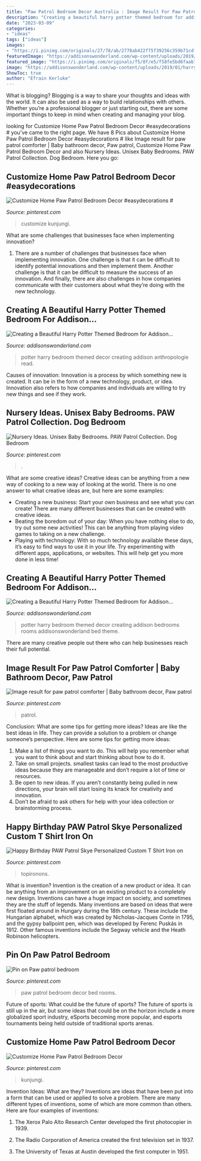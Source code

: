 ```yaml
---
title: "Paw Patrol Bedroom Decor Australia : Image Result For Paw Patrol Comforter"
description: "Creating a beautiful harry potter themed bedroom for addison..."
date: "2023-03-09"
categories:
- "ideas"
tags: ["ideas"]
images:
- "https://i.pinimg.com/originals/27/78/ab/2778ab422f75f39256c359b71cdfb744.jpg"
featuredImage: "https://addisonswonderland.com/wp-content/uploads/2019/01/harry-potter-themed-girls-bed-bedroom-decor-design-wallpaper-ceiling-anthropologie-home-5-of-13.jpg"
featured_image: "https://i.pinimg.com/originals/f5/8f/e5/f58fe5bd6faab7ff5aa9d5ee73b73d6f.png"
image: "https://addisonswonderland.com/wp-content/uploads/2019/01/harry-potter-themed-girls-bed-bedroom-decor-design-wallpaper-ceiling-anthropologie-home-5-of-13.jpg"
ShowToc: true
author: "Efrain Kerluke"
---
```



What is blogging?
Blogging is a way to share your thoughts and ideas with the world. It can also be used as a way to build relationships with others. Whether you’re a professional blogger or just starting out, there are some important things to keep in mind when creating and managing your blog.

	

		
looking for Customize Home Paw Patrol Bedroom Decor #easydecorations # you've came to the right page. We have 8 Pics about Customize Home Paw Patrol Bedroom Decor #easydecorations # like Image result for paw patrol comforter | Baby bathroom decor, Paw patrol, Customize Home Paw Patrol Bedroom Decor and also Nursery Ideas. Unisex Baby Bedrooms. PAW Patrol Collection. Dog Bedroom. Here you go:
		
    
## Customize Home Paw Patrol Bedroom Decor #easydecorations #

<img loading=lazy src="https://i.pinimg.com/736x/39/bf/b9/39bfb9d92b80b7756e1af8ea741283ff.jpg" onerror="this.onerror=null;this.src='https://tse4.mm.bing.net/th?id=OIP.cc9IfgG9BcXMQCVrAJygHQHaGP&amp;pid=15.1';" alt="Customize Home Paw Patrol Bedroom Decor #easydecorations #">

_Source: pinterest.com_

>customize kunjungi. 

	

What are some challenges that businesses face when implementing innovation?
1. There are a number of challenges that businesses face when implementing innovation. One challenge is that it can be difficult to identify potential innovations and then implement them. Another challenge is that it can be difficult to measure the success of an innovation. And finally, there are also challenges in how companies communicate with their customers about what they’re doing with the new technology.

    
## Creating A Beautiful Harry Potter Themed Bedroom For Addison...

<img loading=lazy src="https://addisonswonderland.com/wp-content/uploads/2019/01/harry-potter-themed-girls-bed-bedroom-decor-design-wallpaper-ceiling-anthropologie-home-2-of-13-683x1024.jpg" onerror="this.onerror=null;this.src='https://tse4.mm.bing.net/th?id=OIP.66c4jn7p_r1Mk2Q0EikpWAHaLG&amp;pid=15.1';" alt="Creating a Beautiful Harry Potter Themed Bedroom for Addison...">

_Source: addisonswonderland.com_

>potter harry bedroom themed decor creating addison anthropologie read. 

	

Causes of innovation:
Innovation is a process by which something new is created. It can be in the form of a new technology, product, or idea. Innovation also refers to how companies and individuals are willing to try new things and see if they work.

    
## Nursery Ideas. Unisex Baby Bedrooms. PAW Patrol Collection. Dog Bedroom

<img loading=lazy src="https://i.pinimg.com/736x/76/8c/27/768c273ded5ad7769ddf03c18e7937a7.jpg" onerror="this.onerror=null;this.src='https://tse3.mm.bing.net/th?id=OIP.KmimRYzIE78UK0WbhkS_EwHaFQ&amp;pid=15.1';" alt="Nursery Ideas. Unisex Baby Bedrooms. PAW Patrol Collection. Dog Bedroom">

_Source: pinterest.com_

>. 

	

What are some creative ideas?
Creative ideas can be anything from a new way of cooking to a new way of looking at the world. There is no one answer to what creative ideas are, but here are some examples: 
- Creating a new business: Start your own business and see what you can create! There are many different businesses that can be created with creative ideas.
- Beating the boredom out of your day: When you have nothing else to do, try out some new activities! This can be anything from playing video games to taking on a new challenge.
- Playing with technology: With so much technology available these days, it’s easy to find ways to use it in your life. Try experimenting with different apps, applications, or websites. This will help get you more done in less time!

    
## Creating A Beautiful Harry Potter Themed Bedroom For Addison...

<img loading=lazy src="https://addisonswonderland.com/wp-content/uploads/2019/01/harry-potter-themed-girls-bed-bedroom-decor-design-wallpaper-ceiling-anthropologie-home-5-of-13.jpg" onerror="this.onerror=null;this.src='https://tse4.mm.bing.net/th?id=OIP.eMpVP-YuL64nhNz6UVKgoQHaLH&amp;pid=15.1';" alt="Creating a Beautiful Harry Potter Themed Bedroom for Addison...">

_Source: addisonswonderland.com_

>potter harry bedroom themed decor creating addison bedrooms rooms addisonswonderland bed theme. 

	

There are many creative people out there who can help businesses reach their full potential.

    
## Image Result For Paw Patrol Comforter | Baby Bathroom Decor, Paw Patrol

<img loading=lazy src="https://i.pinimg.com/originals/f5/8f/e5/f58fe5bd6faab7ff5aa9d5ee73b73d6f.png" onerror="this.onerror=null;this.src='https://tse3.mm.bing.net/th?id=OIP.R8_TXzja_jPtYpaG7m7GcwHaFm&amp;pid=15.1';" alt="Image result for paw patrol comforter | Baby bathroom decor, Paw patrol">

_Source: pinterest.com_

>patrol. 

	

Conclusion: What are some tips for getting more ideas?
Ideas are like the best ideas in life. They can provide a solution to a problem or change someone’s perspective. Here are some tips for getting more ideas:
1. Make a list of things you want to do. This will help you remember what you want to think about and start thinking about how to do it.
2. Take on small projects. smallest tasks can lead to the most productive ideas because they are manageable and don’t require a lot of time or resources.
3. Be open to new ideas. If you aren’t constantly being pulled in new directions, your brain will start losing its knack for creativity and innovation.
4. Don’t be afraid to ask others for help with your idea collection or brainstorming process.

    
## Happy Birthday PAW Patrol Skye Personalized Custom T Shirt Iron On

<img loading=lazy src="https://i.pinimg.com/originals/27/78/ab/2778ab422f75f39256c359b71cdfb744.jpg" onerror="this.onerror=null;this.src='https://tse4.mm.bing.net/th?id=OIP.20u9FHJQ0dEHVZHC9jO8agAAAA&amp;pid=15.1';" alt="Happy Birthday PAW Patrol Skye Personalized Custom T Shirt Iron on">

_Source: pinterest.com_

>topironons. 

	

What is invention?
Invention is the creation of a new product or idea. It can be anything from an improvement on an existing product to a completely new design. Inventions can have a huge impact on society, and sometimes they are the stuff of legends.
Many inventions are based on ideas that were first floated around in Hungary during the 18th century. These include the Hungarian alphabet, which was created by Nicholas-Jacques Conte in 1795, and the gypsy ballpoint pen, which was developed by Ferenc Puskás in 1912. Other famous inventions include the Segway vehicle and the Heath Robinson helicopters.

    
## Pin On Paw Patrol Bedroom

<img loading=lazy src="https://i.pinimg.com/originals/ec/05/a9/ec05a98514a3b9d60eccf99399d08700.jpg" onerror="this.onerror=null;this.src='https://tse1.mm.bing.net/th?id=OIP.PAmrgih5XILFYKvH-pGc5wHaFj&amp;pid=15.1';" alt="Pin on Paw patrol bedroom">

_Source: pinterest.com_

>paw patrol bedroom decor bed rooms. 

	

Future of sports: What could be the future of sports?
The future of sports is still up in the air, but some ideas that could be on the horizon include a more globalized sport industry, eSports becoming more popular, and esports tournaments being held outside of traditional sports arenas.

    
## Customize Home Paw Patrol Bedroom Decor

<img loading=lazy src="https://i.pinimg.com/originals/dc/2b/79/dc2b790ece57bf0e3574724cb1457b27.jpg" onerror="this.onerror=null;this.src='https://tse1.mm.bing.net/th?id=OIP.btgBKd1jEB-mUF7ZWWcDJgHaGO&amp;pid=15.1';" alt="Customize Home Paw Patrol Bedroom Decor">

_Source: pinterest.com_

>kunjungi. 

	

Invention Ideas: What are they?
Inventions are ideas that have been put into a form that can be used or applied to solve a problem. There are many different types of inventions, some of which are more common than others. Here are four examples of inventions:
1. The Xerox Palo Alto Research Center developed the first photocopier in 1939.

2. The Radio Corporation of America created the first television set in 1937.

3. The University of Texas at Austin developed the first computer in 1951.


